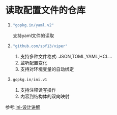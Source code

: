 # 读取配置文件的仓库

1. ```go
   "gopkg.in/yaml.v2"
   ```

   支持yaml文件的读取

2. ```go
   "github.com/spf13/viper"
   ```

   1. 支持多种文件格式: JSON,TOML,YAML,HCL...
   2. 监听配置变化
   3. 支持对环境变量的自动绑定

3. ```go
   gopkg.in/ini.v1
   ```

   1. 支持注释读写操作
   2. 内容到结构体的双向映射
   
   
参考:[ini-设计讲解](https://docs.google.com/presentation/d/1ruDCybd9v7oWBx3WoIC-G26PjfnOdu3GwfSphED8UlM/edit#slide=id.g7b6b4008ad_0_76)